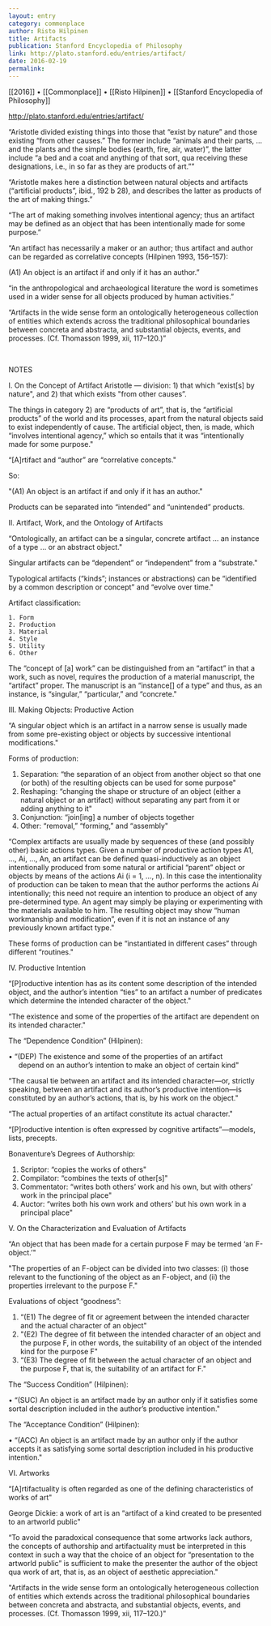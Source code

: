 ```yaml
---
layout: entry
category: commonplace
author: Risto Hilpinen
title: Artifacts
publication: Stanford Encyclopedia of Philosophy
link: http://plato.stanford.edu/entries/artifact/
date: 2016-02-19
permalink: 
---
```


[[2016]] • [[Commonplace]] • [[Risto Hilpinen]] • [[Stanford Encyclopedia of Philosophy]]

http://plato.stanford.edu/entries/artifact/

“Aristotle divided existing things into those that “exist by nature” and those existing “from other causes.” The former include “animals and their parts, … and the plants and the simple bodies (earth, fire, air, water)”, the latter include “a bed and a coat and anything of that sort, qua receiving these designations, i.e., in so far as they are products of art.””

“Aristotle makes here a distinction between natural objects and artifacts (“artificial products”, ibid., 192 b 28), and describes the latter as products of the art of making things.”

“The art of making something involves intentional agency; thus an artifact may be defined as an object that has been intentionally made for some purpose.”

“An artifact has necessarily a maker or an author; thus artifact and author can be regarded as correlative concepts (Hilpinen 1993, 156–157):

(A1) An object is an artifact if and only if it has an author.”

“in the anthropological and archaeological literature the word is sometimes used in a wider sense for all objects produced by human activities.”

“Artifacts in the wide sense form an ontologically heterogeneous collection of entities which extends across the traditional philosophical boundaries between concreta and abstracta, and substantial objects, events, and processes. (Cf. Thomasson 1999, xii, 117–120.)”

<br>

NOTES

I. On the Concept of Artifact
Aristotle — division: 1) that which “exist[s] by nature", and 2) that which exists "from other causes”.

The things in category 2) are “products of art”, that is, the “artificial products” of the world and its processes, apart from the natural objects said to exist independently of cause.
The artificial object, then, is made, which “involves intentional agency,” which so entails that it was “intentionally made for some purpose."

“[A]rtifact and “author” are “correlative concepts."

So:

"(A1) An object is an artifact if and only if it has an author."

Products can be separated into “intended” and “unintended” products.

II. Artifact, Work, and the Ontology of Artifacts

“Ontologically, an artifact can be a singular, concrete artifact … an instance of a type … or an abstract object."

Singular artifacts can be “dependent” or “independent” from a “substrate."

Typological artifacts (“kinds”; instances or abstractions) can be “identified by a common description or concept” and “evolve over time."

Artifact classification:

	1. Form
	2. Production
	3. Material
	4. Style
	5. Utility
	6. Other

The “concept of [a] work” can be distinguished from an “artifact” in that a work, such as novel, requires the production of a material manuscript, the “artifact” proper. The manuscript is an “instance[] of a type” and thus, as an instance, is “singular,” “particular,” and “concrete."

III. Making Objects: Productive Action

“A singular object which is an artifact in a narrow sense is usually made from some pre-existing object or objects by successive intentional modifications."

Forms of production:

1. Separation: “the separation of an object from another object so that one (or both) of the resulting objects can be used for some purpose"
2. Reshaping: “changing the shape or structure of an object (either a natural object or an artifact) without separating any part from it or adding anything to it"
3. Conjunction: “join[ing] a number of objects together 	
4. Other: “removal,” “forming,” and “assembly"

“Complex artifacts are usually made by sequences of these (and possibly other) basic actions types. Given a number of productive action types A1, ..., Ai, …, An, an artifact can be defined quasi-inductively as an object intentionally produced from some natural or artificial “parent” object or objects by means of the actions Ai (i = 1, …, n). In this case the intentionality of production can be taken to mean that the author performs the actions Ai intentionally; this need not require an intention to produce an object of any pre-determined type. An agent may simply be playing or experimenting with the materials available to him. The resulting object may show “human workmanship and modification”, even if it is not an instance of any previously known artifact type."

These forms of production can be “instantiated in different cases” through different “routines."

IV. Productive Intention

“[P]roductive intention has as its content some description of the intended object, and the author’s intention “ties” to an artifact a number of predicates which determine the intended character of the object."

“The existence and some of the properties of the artifact are dependent on its intended character."

The “Dependence Condition” (Hilpinen):

• “(DEP) The existence and some of the properties of an artifact                depend on an author’s intention to make an object of certain kind"

“The causal tie between an artifact and its intended character—or, strictly speaking, between an artifact and its author’s productive intention—is constituted by an author’s actions, that is, by his work on the object."

“The actual properties of an artifact constitute its actual character."

“[P]roductive intention is often expressed by cognitive artifacts”—models, lists, precepts.

Bonaventure’s Degrees of Authorship:

1. Scriptor: “copies the works of others"
2. Compilator: “combines the texts of other[s]"
3. Commentator: “writes both others’ work and his own, but with others’ work in the principal place"
4. Auctor: “writes both his own work and others’ but his own work in a principal place"

V. On the Characterization and Evaluation of Artifacts

“An object that has been made for a certain purpose F may be termed ‘an F-object.’"

"The properties of an F-object can be divided into two classes: (i) those relevant to the functioning of the object as an F-object, and (ii) the properties irrelevant to the purpose F."

Evaluations of object “goodness”:

1. “(E1) The degree of fit or agreement between the intended character and the actual character of an object"
2. "(E2) The degree of fit between the intended character of an object and the purpose F, in other words, the suitability of an object of the intended kind for the purpose F"
3. “(E3) The degree of fit between the actual character of an object and the purpose F, that is, the suitability of an artifact for F."

The “Success Condition” (Hilpinen):

• “(SUC) An object is an artifact made by an author only if it satisfies some sortal description included in the author’s productive intention."

The “Acceptance Condition” (Hilpinen):

• “(ACC) An object is an artifact made by an author only if the author accepts it as satisfying some sortal description included in his productive intention."

VI. Artworks

“[A]rtifactuality is often regarded as one of the defining characteristics of works of art"

George Dickie: a work of art is an “artifact of a kind created to be presented to an artworld public"

“To avoid the paradoxical consequence that some artworks lack authors, the concepts of authorship and artifactuality must be interpreted in this context in such a way that the choice of an object for “presentation to the artworld public” is sufficient to make the presenter the author of the object qua work of art, that is, as an object of aesthetic appreciation."

"Artifacts in the wide sense form an ontologically heterogeneous collection of entities which extends across the traditional philosophical boundaries between concreta and abstracta, and substantial objects, events, and processes. (Cf. Thomasson 1999, xii, 117–120.)" 
